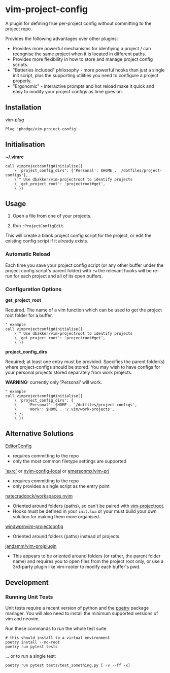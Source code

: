 # vim-project-config

A plugin for defining true per-project config without committing to the project repo.

Provides the following advantages over other plugins:

* Provides more powerful mechanisms for idenfiying a project / can recognise the same project when
  it is located in different paths.
* Provides more flexibility in how to store and manage project config scripts.
* "Batteries included" philosophy - more powerful hooks than just a single init script, plus the
  supporting utilities you need to configure a project properly.
* "Ergonomic" - interactive prompts and hot reload make it quick and easy to modify your project
  configs as time goes on.


## Installation

*vim-plug*

    Plug 'phodge/vim-project-config'

<!-- TODO: PC017: is this noticed required for the hooks to work?
**Important!** You should add vim-project-config to your ~/.vimrc in such a way that it appears in
['runtimepath'](https://neovim.io/doc/user/options.html#'runtimepath') earlier than other plugins
so that it can set buffer-local options before other plugins begin initialisation.
-->


## Initialisation

**~/.vimrc**
<!--TODO: PC022: implement project_config_dirs other than 'Personal' -->

    call vimprojectconfig#initialise({
        \ 'project_config_dirs': {'Personal': $HOME . '/dotfiles/project-configs'},
        \ " Use dbakker/vim-projectroot to identify projects
        \ 'get_project_root': 'projectroot#get',
        \ })


<!--
TODO: PC004: add support for lua
TODO: PC022: implement project_config_dirs other than 'Personal'
**init.lua** (Neovim)

    # TODO: rewrite this as lua
    call vimprojectconfig#initialise{
        project_config_dirs = {Personal = $HOME . '/dotfiles/project-configs'},
        -- Use dbakker/vim-projectroot to identify projects
        get_project_root = 'projectroot#get',
    }
--->


## Usage

1) Open a file from one of your projects.

2) Run `:ProjectConfigEdit`.

This will create a blank project config script for the project, or edit the existing config script
if it already exists.

<!--

TODO: PC017: document what the handlers are

### Vimscript

If you are using vimscript, you should use the following template:


    " project.vim - My cool project
    fun! projectconfig.projectLoad(projectstate)
        " executed once when a buffer for the project is first opened. Store per-project state in
        " a:projectstate
    endfun

    fun! projectconfig.projectUnload(projectstate)
        " executed once when the last buffer for a project is unloaded.
    endfun

    " XXX: I need to do some experimentation to see which autocmd is right for this thing

    fun! projectconfig.projectBufLoad(projectstate, bufnr)
        " executed once when a buffer for a project is created or opened.
    endfun

    " TODO: per-buffer hooks? Or just one hook that enables you to add any of the below autocmds?
    fun! projectconfig.BufEnter(projectstate)
    endfun

    fun! projectconfig.BufNew(projectstate)
    endfun

    fun! projectconfig.BufNewFile(projectstate)
    endfun

    fun! projectconfig.BufReadPre(projectstate)
    endfun

    fun! projectconfig.BufReadPost(projectstate)
    endfun

    fun! projectconfig.BufUnload(projectstate)
    endfun

    fun! projectconfig.BufWritePre(projectstate)
    endfun

    fun! projectconfig.BufWritePost(projectstate)
    endfun

    fun! projectconfig.FileType(projectstate)
    endfun

    fun! projectconfig.Syntax(projectstate)
    endfun


### Lua

TODO: PC004: add support for lua

If you are using Lua, you should use the following template:

    " project.lua - My cool project
    fun! projectconfig.setup(a:projectstate)
        " executed once when a buffer for the project is first opened. Store per-project state in
        " a:projectstate
    endfun

    fun! projectconfig.teardown(a:projectstate)
        " executed once when the last buffer for a project is unloaded.
    endfun

-->


### Automatic Reload

<!-- TODO: PC026: ensure this works for all buffers -->

Each time you save your project config script (or any other buffer under the project config script's
parent folder) with `:w` the relevant hooks will be re-run for each project and all of its open buffers.



### Configuration Options

**get_project_root**

Required. The name of a vim function which can be used to get the project root folder for a buffer.

    " example
    call vimprojectconfig#initialise({
        \ " Use dbakker/vim-projectroot to identify projects
        \ 'get_project_root': 'projectroot#get',
        \ })

**project_config_dirs**

Required; at least one entry must be provided. Specifies the parent folder(s)
where project-configs should be stored. You may wish to have configs for your
personal projects stored separately from work projects.
<!--TODO: PC022: implement project_config_dirs other than 'Personal' -->
**WARNING:** currently only 'Personal' will work.

    " example
    call vimprojectconfig#initialise({
        \ 'project_config_dirs': {
        \     'Personal': $HOME . '/dotfiles/project-configs',
        \     'Work': $HOME . '/.vim/work-projects',
        \ },
        \ })


## Alternative Solutions

[EditorConfig](https://editorconfig.org/)

* requires committing to the repo
* only the most common filetype settings are supported

['exrc'](https://neovim.io/doc/user/options.html#'exrc') or [nvim-config-local](https://github.com/klen/nvim-config-local) or [emersonmx/vim-prj](https://github.com/emersonmx/vim-prj)

* requires committing to the repo
* only provides a single script as the entry point


[natecraddock/workspaces.nvim](https://github.com/natecraddock/workspaces.nvim)

* Oriented around folders (paths), so can't be paired with [vim-projectroot](https://github.com/dbakker/vim-projectroot).
* Hooks must be defined in your `init.lua` or your must build your own solution for making them
  more organised.


[windwp/nvim-projectconfig](https://github.com/windwp/nvim-projectconfig)

* Oriented around folders (paths) instead of projects.


[jandamm/vim-projplugin](https://github.com/jandamm/vim-projplugin)

* This appears to be oriented around folders (or rather, the parent folder name) and requires you
  to open files from the project root only, or use a 3rd-party plugin like vim-rooter to modify each
  buffer's pwd.


## Development

### Running Unit Tests

Unit tests require a recent version of python and the
[poetry](https://python-poetry.org/) package manager. You will also need to
install the minimum supported versions of vim and neovim.

Run these commands to run the whole test suite

    # this should install to a virtual environment
    poetry install --no-root
    poetry run pytest tests

... or to run a single test:

    poetry run pytest tests/test_something.py [ -v --ff -x]
